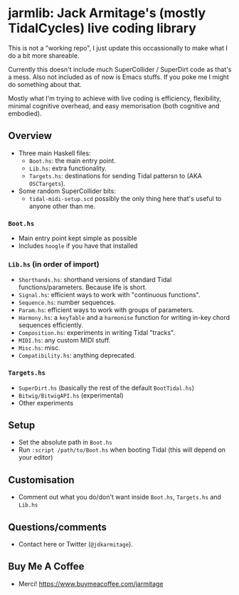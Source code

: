 # jarmlib: Jack Armitage's (mostly TidalCycles) live coding library

This is not a "working repo", I just update this occassionally to make what I do a bit more shareable.

Currently this doesn't include much SuperCollider / SuperDirt code as that's a mess.
Also not included as of now is Emacs stuffs.
If you poke me I might do something about that.

Mostly what I'm trying to achieve with live coding is efficiency, flexibility, minimal cognitive overhead, and easy memorisation (both cognitive and embodied).

## Overview
- Three main Haskell files: 
    + `Boot.hs`: the main entry point.
    + `Lib.hs`: extra functionality.
    + `Targets.hs`: destinations for sending Tidal pattersn to (AKA `OSCTargets`).
- Some random SuperCollider bits:
    + `tidal-midi-setup.scd` possibly the only thing here that's useful to anyone other than me.

### `Boot.hs`
- Main entry point kept simple as possible
- Includes `hoogle` if you have that installed

### `Lib.hs` (in order of import)
- `Shorthands.hs`: shorthand versions of standard Tidal functions/parameters. Because life is short.
- `Signal.hs`: efficient ways to work with "continuous functions".
- `Sequence.hs`: number sequences.
- `Param.hs`: efficient ways to work with groups of parameters.
- `Harmony.hs`: a `keyTable` and a `harmonise` function for writing in-key chord sequences efficiently.
- `Composition.hs`: experiments in writing Tidal "tracks".
- `MIDI.hs`: any custom MIDI stuff.
- `Misc.hs`: misc.
- `Compatibility.hs`: anything deprecated.

### `Targets.hs`
- `SuperDirt.hs` (basically the rest of the default `BootTidal.hs`)
- `Bitwig/BitwigAPI.hs` (experimental)
- Other experiments

## Setup
- Set the absolute path in `Boot.hs`
- Run `:script /path/to/Boot.hs` when booting Tidal (this will depend on your editor)

## Customisation
- Comment out what you do/don't want inside `Boot.hs`, `Targets.hs` and `Lib.hs`

## Questions/comments
- Contact here or Twitter (`@jdkarmitage`).

## Buy Me A Coffee
- Merci! https://www.buymeacoffee.com/jarmitage
